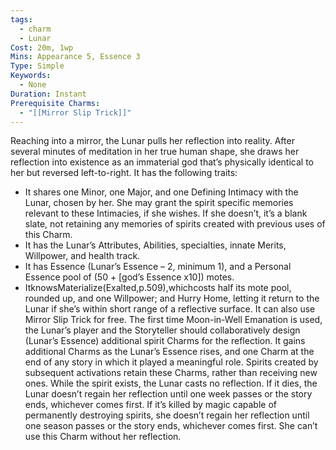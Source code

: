 ```yaml
---
tags:
  - charm
  - Lunar
Cost: 20m, 1wp
Mins: Appearance 5, Essence 3
Type: Simple
Keywords:
  - None
Duration: Instant
Prerequisite Charms:
  - "[[Mirror Slip Trick]]"
---
```

Reaching into a mirror, the Lunar pulls her reflection into reality. After several minutes of meditation in her true human shape, she draws her reflection into existence as an immaterial god that’s physically identical to her but reversed left-to-right. It has the following traits: 
-  It shares one Minor, one Major, and one Defining Intimacy with the Lunar, chosen by her. She may grant the spirit specific memories relevant to these Intimacies, if she wishes. If she doesn’t, it’s a blank slate, not retaining any memories of spirits created with previous uses of this Charm. 
-  It has the Lunar’s Attributes, Abilities, specialties, innate Merits, Willpower, and health track. 
-  It has Essence (Lunar’s Essence – 2, minimum 1), and a Personal Essence pool of (50 + [god’s Essence x10]) motes. 
-  ItknowsMaterialize(Exalted,p.509),whichcosts half its mote pool, rounded up, and one Willpower; and Hurry Home, letting it return to the Lunar if she’s within short range of a reflective surface. It can also use Mirror Slip Trick for free. The first time Moon-in-Well Emanation is used, the Lunar’s player and the Storyteller should collaboratively design (Lunar’s Essence) additional spirit Charms for the reflection. It gains additional Charms as the Lunar’s Essence rises, and one Charm at the end of any story in which it played a meaningful role. Spirits created by subsequent activations retain these Charms, rather than receiving new ones. While the spirit exists, the Lunar casts no reflection. If it dies, the Lunar doesn’t regain her reflection until one week passes or the story ends, whichever comes first. If it’s killed by magic capable of permanently destroying spirits, she doesn’t regain her reflection until one season passes or the story ends, whichever comes first. She can’t use this Charm without her reflection.